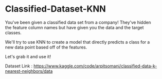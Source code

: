 # Classified-Dataset-KNN
You've been given a classified data set from a company! They've hidden the feature column names but have given you the data and the target classes.

We'll try to use KNN to create a model that directly predicts a class for a new data point based off of the features.

Let's grab it and use it!


Dataset Link :  https://www.kaggle.com/code/arpitsomani/classified-data-k-nearest-neighbors/data
